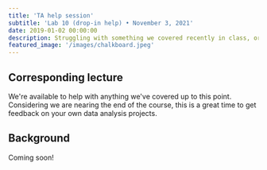 ```yaml
---
title: 'TA help session'
subtitle: 'Lab 10 (drop-in help) • November 3, 2021'
date: 2019-01-02 00:00:00
description: Struggling with something we covered recently in class, or do you want to discuss some of your own RNA-seq data?  Then drop in for hand-on help from one of our amazing Teaching Assistants!
featured_image: '/images/chalkboard.jpeg'
---
```


##  Corresponding lecture

We're available to help with anything we've covered up to this point.  Considering we are nearing the end of the course, this is a great time to get feedback on your own data analysis projects.

## Background

Coming soon!